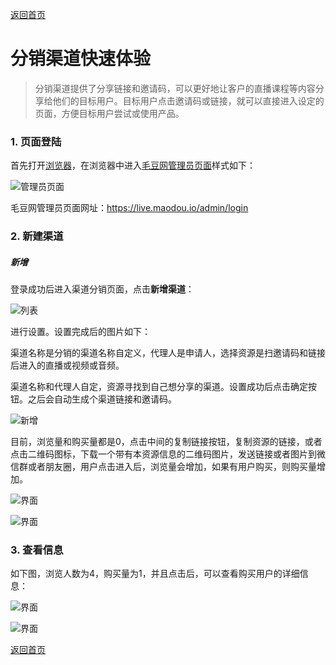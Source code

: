 [返回首页](../../README.md)

# 分销渠道快速体验

> 分销渠道提供了分享链接和邀请码，可以更好地让客户的直播课程等内容分享给他们的目标用户。目标用户点击邀请码或链接，就可以直接进入设定的页面，方便目标用户尝试或使用产品。

### 1. 页面登陆

首先打开[浏览器](http://www.google.cn/intl/zh-CN/chrome/browser/desktop/index.html)，在浏览器中进入[毛豆网管理员页面](https://live.maodou.io/admin/login)样式如下：

![管理员页面](https://of6ygwuso.qnssl.com/docs/quickstart/zhibo-login.png)

毛豆网管理员页面网址：https://live.maodou.io/admin/login

### 2. 新建渠道

##### 新增

登录成功后进入渠道分销页面，点击**新增渠道**：

![列表](https://of6ygwuso.qnssl.com/docs/quickstart/qs_channel_list.png)

进行设置。设置完成后的图片如下：

渠道名称是分销的渠道名称自定义，代理人是申请人，选择资源是扫邀请码和链接后进入的直播或视频或音频。

渠道名称和代理人自定，资源寻找到自己想分享的渠道。设置成功后点击确定按钮。之后会自动生成个渠道链接和邀请码。

![新增](https://of6ygwuso.qnssl.com/docs/quickstart/qs_channel_add.png)

目前，浏览量和购买量都是0，点击中间的复制链接按钮，复制资源的链接，或者点击二维码图标，下载一个带有本资源信息的二维码图片，发送链接或者图片到微信群或者朋友圈，用户点击进入后，浏览量会增加，如果有用户购买，则购买量增加。

![界面](https://of6ygwuso.qnssl.com/docs/quickstart/qs_channel_info.png)

![界面](https://of6ygwuso.qnssl.com/docs/quickstart/qs_channel_qrcode.png)

### 3. 查看信息

如下图，浏览人数为4，购买量为1，并且点击后，可以查看购买用户的详细信息：

![界面](https://of6ygwuso.qnssl.com/docs/quickstart/qs_channel_info1.png)

![界面](https://of6ygwuso.qnssl.com/docs/quickstart/qs_channel_user.png)

[返回首页](../../README.md)
